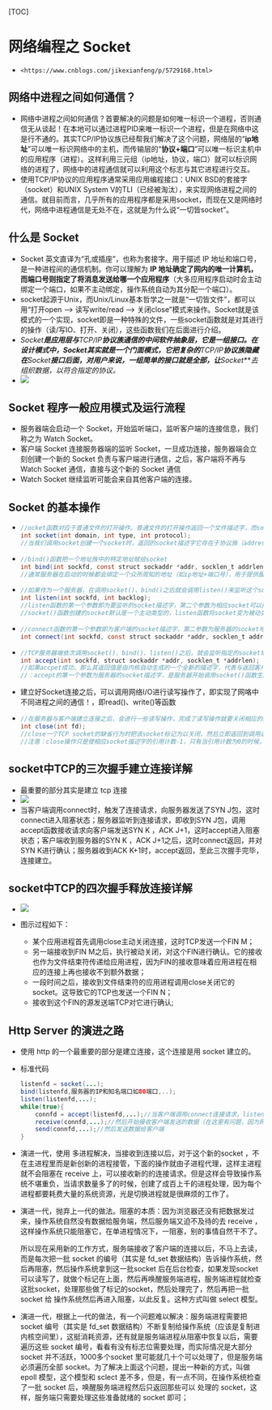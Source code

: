[TOC]

# 网络编程之 Socket

* ``<https://www.cnblogs.com/jikexianfeng/p/5729168.html>``

## 网络中进程之间如何通信？

* 网络中进程之间如何通信？首要解决的问题是如何唯一标识一个进程，否则通信无从谈起！在本地可以通过进程PID来唯一标识一个进程，但是在网络中这是行不通的。其实TCP/IP协议族已经帮我们解决了这个问题，网络层的“**ip地址**”可以唯一标识网络中的主机，而传输层的“**协议+端口**”可以唯一标识主机中的应用程序（进程）。这样利用三元组（ip地址，协议，端口）就可以标识网络的进程了，网络中的进程通信就可以利用这个标志与其它进程进行交互。
* 使用TCP/IP协议的应用程序通常采用应用编程接口：UNIX  BSD的套接字（socket）和UNIX System V的TLI（已经被淘汰），来实现网络进程之间的通信。就目前而言，几乎所有的应用程序都是采用socket，而现在又是网络时代，网络中进程通信是无处不在，这就是为什么说“一切皆socket”。

## 什么是 Socket

* Socket 英文直译为“孔或插座”，也称为套接字。用于描述 IP 地址和端口号，是一种进程间的通信机制。你可以理解为 **IP 地址确定了网内的唯一计算机，而端口号则指定了将消息发送给哪一个应用程序**（大多应用程序启动时会主动绑定一个端口，如果不主动绑定，操作系统自动为其分配一个端口）。
* socket起源于Unix，而Unix/Linux基本哲学之一就是“一切皆文件”，都可以用“打开open –> 读写write/read –> 关闭close”模式来操作。Socket就是该模式的一个实现，socket即是一种特殊的文件，一些socket函数就是对其进行的操作（读/写IO、打开、关闭），这些函数我们在后面进行介绍。
* *Socket**是应用层与**TCP/IP**协议族通信的中间软件抽象层，它是一组接口。在设计模式中，**Socket**其实就是一个门面模式，它把复杂的**TCP/IP**协议族隐藏在**Socket**接口后面，对用户来说，一组简单的接口就是全部，让**Socket**去组织数据，以符合指定的协议。*
* ![](https://img-blog.csdn.net/20141211230815245?watermark/2/text/aHR0cDovL2Jsb2cuY3Nkbi5uZXQvamlhMjgxNDYwNTMw/font/5a6L5L2T/fontsize/400/fill/I0JBQkFCMA==/dissolve/70/gravity/Center)

## **Socket** 程序一般应用模式及运行流程

* 服务器端会启动一个 Socket，开始监听端口，监听客户端的连接信息，我们称之为 Watch Socket。
* 客户端 Socket 连接服务器端的监听 Socket，一旦成功连接，服务器端会立刻创建一个新的 Socket 负责与客户端进行通信，之后，客户端将不再与 Watch Socket 通信，直接与这个新的 Socket 通信
* Watch Socket 继续监听可能会来自其他客户端的连接。



## Socket 的基本操作

* ```java
  //ocket函数对应于普通文件的打开操作。普通文件的打开操作返回一个文件描述字，而socket()用于创建一个socket描述符（socket descriptor），它唯一标识一个socket。这个socket描述字跟文件描述字一样，后续的操作都有用到它，把它作为参数，通过它来进行一些读写操作。
  int socket(int domain, int type, int protocol);
  //当我们调用socket创建一个socket时，返回的socket描述字它存在于协议族（address family，AF_XXX）空间中，但没有一个具体的地址(还未绑定)。如果想要给它赋值一个地址，就必须调用bind()函数，否则就当调用connect()、listen()时系统会自动随机分配一个端口。
  ```

* ~~~java
  //bind()函数把一个地址族中的特定地址赋给socket
  int bind(int sockfd, const struct sockaddr *addr, socklen_t addrlen);
  //通常服务器在启动的时候都会绑定一个众所周知的地址（如ip地址+端口号），用于提供服务，客户就可以通过它来接连服务器；而客户端就不用指定，有系统自动分配一个端口号和自身的ip地址组合。这就是为什么通常服务器端在listen之前会调用bind()，而客户端就不会调用，而是在connect()时由系统随机生成一个。
  ~~~

* ~~~java
  //如果作为一个服务器，在调用socket()、bind()之后就会调用listen()来监听这个socket，如果客户端这时调用connect()发出连接请求，服务器端就会接收到这个请求。
  int listen(int sockfd, int backlog);
  //listen函数的第一个参数即为要监听的socket描述字，第二个参数为相应socket可以排队的最大连接个数。
  //socket()函数创建的socket默认是一个主动类型的，listen函数将socket变为被动类型的，等待客户的连接请求。
  ~~~

* ~~~java
  //connect函数的第一个参数即为客户端的socket描述字，第二参数为服务器的socket地址，第三个参数为socket地址的长度。客户端通过调用connect函数来建立与TCP服务器的连接。
  int connect(int sockfd, const struct sockaddr *addr, socklen_t addrlen);
  ~~~

* ~~~java
  //TCP服务器端依次调用socket()、bind()、listen()之后，就会监听指定的socket地址了。TCP客户端依次调用socket()、connect()之后就想TCP服务器发送了一个连接请求。TCP服务器监听到这个请求之后，就会调用accept()函数取接收请求，这样连接就建立好了。之后就可以开始网络I/O操作了，即类同于普通文件的读写I/O操作。
  int accept(int sockfd, struct sockaddr *addr, socklen_t *addrlen);
  //如果accpet成功，那么其返回值是由内核自动生成的一个全新的描述字，代表与返回客户的TCP连接。
  //：accept的第一个参数为服务器的socket描述字，是服务器开始调用socket()函数生成的，称为监听socket描述字；而accept函数返回的是已连接的socket描述字。一个服务器通常通常仅仅只创建一个监听socket描述字，它在该服务器的生命周期内一直存在。内核为每个由服务器进程接受的客户连接创建了一个已连接socket描述字，当服务器完成了对某个客户的服务，相应的已连接socket描述字就被关闭。
  ~~~

* 建立好Socket连接之后，可以调用网络I/O进行读写操作了，即实现了网咯中不同进程之间的通信！，即read()、write()等函数

* ~~~java
  //在服务器与客户端建立连接之后，会进行一些读写操作，完成了读写操作就要关闭相应的socket描述字，好比操作完打开的文件要调用fclose关闭打开的文件。
  int close(int fd);
  //close一个TCP socket的缺省行为时把该socket标记为以关闭，然后立即返回到调用进程。该描述字不能再由调用进程使用，也就是说不能再作为read或write的第一个参数。
  //注意：close操作只是使相应socket描述字的引用计数-1，只有当引用计数为0的时候，才会触发TCP客户端向服务器发送终止连接请求。
  ~~~



## socket中TCP的三次握手建立连接详解

* 最重要的部分其实是建立 tcp 连接
* ![](<http://images.cnblogs.com/cnblogs_com/skynet/201012/201012122157467258.png>)
* 当客户端调用connect时，触发了连接请求，向服务器发送了SYN J包，这时connect进入阻塞状态；服务器监听到连接请求，即收到SYN J包，调用accept函数接收请求向客户端发送SYN K ，ACK J+1，这时accept进入阻塞状态；客户端收到服务器的SYN K ，ACK J+1之后，这时connect返回，并对SYN K进行确认；服务器收到ACK K+1时，accept返回，至此三次握手完毕，连接建立。

## socket中TCP的四次握手释放连接详解

* ![](https://images.cnblogs.com/cnblogs_com/skynet/201012/201012122157494693.png)

* 图示过程如下：
  - 某个应用进程首先调用close主动关闭连接，这时TCP发送一个FIN M；
  - 另一端接收到FIN M之后，执行被动关闭，对这个FIN进行确认。它的接收也作为文件结束符传递给应用进程，因为FIN的接收意味着应用进程在相应的连接上再也接收不到额外数据；
  - 一段时间之后，接收到文件结束符的应用进程调用close关闭它的socket。这导致它的TCP也发送一个FIN N；
  - 接收到这个FIN的源发送端TCP对它进行确认;

## Http Server 的演进之路

* 使用 http 的一个最重要的部分是建立连接，这个连接是用 socket 建立的。

* 标准代码

  ~~~java
  listenfd = socket(...);
  bind(listenfd,服务器的IP和知名端口如80端口,..);
  listen(listenfd,...);
  while(true){
      connfd = accept(listenfd,...);//当客户端调用connect连接请求，listenfd接收到连接请求，则创建一个新的socket 连接
      receive(connfd,...);//然后开始接收客户端发送的数据（在这里有问题，因为网络读取是耗时的操作，这里会引起阻塞，以后的演进就是为了解决这个问题）
      send(connfd,...);//然后发送数据给客户端
  }
  ~~~

* 演进一代，使用 多进程解决，当接收到连接以后，对于这个新的socket ，不在主进程里而是新创新的进程接管，下面的操作就由子进程代理，这样主进程就不会阻塞在 receive 上，可以接收新的的连接请求。但是这样会导致操作系统不堪重负，当请求数量多了的时候，创建了成百上千的进程处理，因为每个进程都要耗费大量的系统资源，光是切换进程就是很麻烦的工作了。

* 演进一代，抛弃上一代的做法。阻塞的本质：因为浏览器还没有把数据发过来，操作系统自然没有数据给服务端，然后服务端又迫不及待的去 receive ，这样操作系统只能阻塞它，在单进程情况下，一阻塞，别的事情自然干不了。

  所以现在采用新的工作方式，服务端接收了客户端的连接以后，不马上去读，而是每次把一批 socket 的编号（其实是 fd_set 数据结构）告诉操作系统，然后再阻塞，然后操作系统拿到这一批socket 后在后台检查，如果发现socket可以读写了，就做个标记在上面，然后再唤醒服务端进程，服务端进程就检查这批socket，处理那些做了标记的socket，然后处理完了，然后再把一批 socket 给 操作系统然后再进入阻塞，以此反复。这种方式叫做 select 模型。

* 演进一代，根据上一代的做法，有一个问题难以解决：服务端进程需要把 socket 编号（其实是 fd_set 数据结构）不断复制给操作系统（应该是复制进内核空间里），这挺消耗资源，还有就是服务端进程从阻塞中恢复以后，需要遍历这些  socket 编号，看看有没有标志位需要处理，而实际情况是大部分 socket 并不活跃，1000多个socket 里可能就几十个可以处理了，但是服务端必须遍历全部 socket。为了解决上面这个问题，提出一种新的方式，叫做 epoll 模型，这个模型和 sclect 差不多，但是，有一点不同，在操作系统检查了一批 socket 后，唤醒服务端进程然后只返回那些可以 处理的 socket，这样，服务端只需要处理这些准备就绪的 socket 即可；